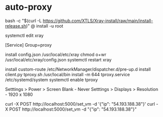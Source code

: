 # auto-proxy

bash -c "$(curl -L https://github.com/XTLS/Xray-install/raw/main/install-release.sh)" @ install -u root

systemctl edit xray

[Service]
Group=proxy

install config.json /usr/local/etc/xray
chmod o+wr /usr/local/etc/xray/config.json
systemctl restart xray

install custom-route /etc/NetworkManager/dispatcher.d/pre-up.d
install client.py tproxy.sh /usr/local/bin
install -m 644 tproxy.service /etc/systemd/system
systemctl enable tproxy

Setttings > Power > Screen Blank - Never
Setttings > Displays > Resolution - 1920 x 1080

curl -X POST http://localhost:5000/set_vm -d '{"ip": "54.193.188.38"}'
curl -X POST http://localhost:5000/set_vm -d "{\"ip\": \"54.193.188.38\"}"
